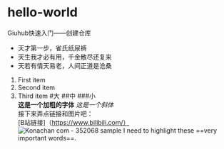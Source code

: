 # hello-world
Giuhub快速入门——创建仓库
- 天才第一步，雀氏纸尿裤
- 天生我才必有用，千金散尽还复来
- 天若有情天易老，人间正道是沧桑
1. First item
2. Second item
3. Third item
#大
##中
###小  
**这是一个加粗的字体**
*这是一个斜体*  
接下来弄点链接和图片吧：  
[B站链接]（https://www.bilibili.com/）
![Konachan com - 352068 sample](https://github.com/Quickke/hello-world/assets/121592919/664ceb84-dac0-4577-9e99-8a872ca8bcf0)
I need to highlight these ==very important words==.
